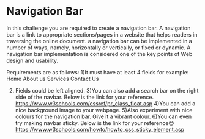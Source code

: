 # Navigation Bar
In this challenge you are required to create a navigation bar. A navigation bar is a link to appropriate sections/pages in a website that helps readers in traversing the online document. a navigation bar can be implemented in a number of ways, namely, horizontally or vertically, or fixed or dynamic. A navigation bar implementation is considered one of the key points of Web design and usability.

Requirements are as follows:
1)It must have at least 4 fields for example:
Home	About us	Services	Contact Us

2) Fields could be left aligned. 
3)You can also add a search bar on the right side of the navbar. Below is the link for your reference.
https://www.w3schools.com/cssref/pr_class_float.asp
4)You can add a nice background image to your webpage. 
5)Also experiment with nice colours for the navigation bar. Give it a vibrant colour.
6)You can even try making navbar sticky. Below is the link for your reference😊
https://www.w3schools.com/howto/howto_css_sticky_element.asp

